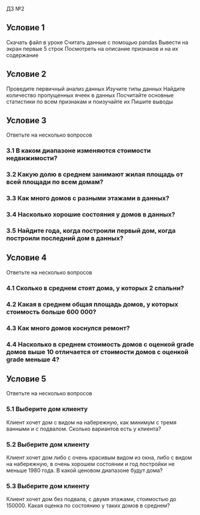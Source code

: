 ДЗ №2

## Условие 1
Скачать файл в уроке
Считать данные с помощью pandas
Вывести на экран первые 5 строк
Посмотреть на описание признаков и на их содержание

## Условие 2
Проведите первичный анализ данных
Изучите типы данных
Найдите количество пропущенных ячеек в данных
Посчитайте основные статистики по всем признакам и поизучайте их
Пишите выводы

## Условие 3
Ответьте на несколько вопросов
### 3.1 В каком диапазоне изменяются стоимости недвижимости?
### 3.2 Какую долю в среднем занимают жилая площадь от всей площади по всем домам?
### 3.3 Как много домов с разными этажами в данных?
### 3.4 Насколько хорошие состояния у домов в данных?
### 3.5 Найдите года, когда построили первый дом, когда построили последний дом в данных?

## Условие 4
Ответьте на несколько вопросов

### 4.1 Сколько в среднем стоят дома, у которых 2 спальни?
### 4.2 Какая в среднем общая площадь домов, у которых стоимость больше 600 000?
### 4.3 Как много домов коснулся ремонт?
### 4.4 Насколько в среднем стоимость домов с оценкой grade домов выше 10 отличается от стоимости домов с оценкой grade меньше 4?

## Условие 5
Ответьте на несколько вопросов
### 5.1 Выберите дом клиенту
Клиент хочет дом с видом на набережную, как минимум с тремя ванными и с подвалом. Сколько вариантов есть у клиента?
### 5.2 Выберите дом клиенту
Клиент хочет дом либо с очень красивым видом из окна, либо с видом на набережную, в очень хорошем состоянии и год постройки не меньше 1980 года. В какой ценовом диапазоне будут дома?
### 5.3 Выберите дом клиенту
Клиент хочет дом без подвала, с двумя этажами, стоимостью до 150000. Какая оценка по состоянию у таких домов в среднем?